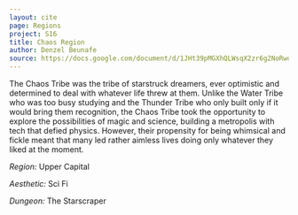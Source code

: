 ```yaml
---
layout: cite
page: Regions
project: S16
title: Chaos Region
author: Denzel Beunafe
source: https://docs.google.com/document/d/1JHt39pMGXhQLWsqX2zr6g2NoRwodMRkLx43RGFzTqh8/edit?usp=sharing
---
```

The Chaos Tribe was the tribe of starstruck dreamers, ever optimistic and determined to deal with whatever life threw at them. Unlike the Water Tribe who was too busy studying and the Thunder Tribe who only built only if it would bring them recognition, the Chaos Tribe took the opportunity to explore the possibilities of magic and science, building a metropolis with tech that defied physics. However, their propensity for being whimsical and fickle meant that many led rather aimless lives doing only whatever they liked at the moment.

*Region:* Upper Capital

*Aesthetic:* Sci Fi

*Dungeon:* The Starscraper

